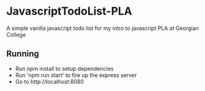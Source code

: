 # JavascriptTodoList-PLA
A simple vanilla javascript todo list for my intro to javascript PLA at Georgian College

## Running
- Run npm install to setup dependencies
- Run 'npm run start' to fire up the express server
- Go to http://localhost:8080
